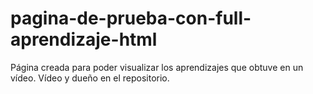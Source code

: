 # pagina-de-prueba-con-full-aprendizaje-html
Página creada para poder visualizar los aprendizajes que obtuve en un vídeo. Vídeo y dueño en el repositorio.
